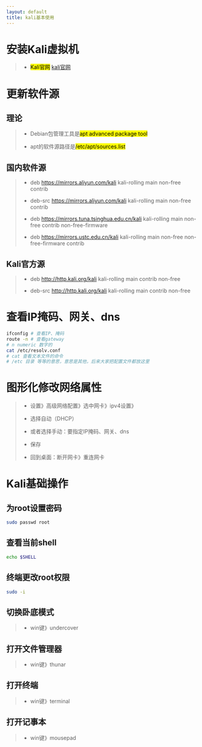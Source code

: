 ```yaml
---
layout: default
title: kali基本使用
---
```




# 安装Kali虚拟机

> * <mark>Kali官网</mark>  [kali官网](https://www.kali.org/) 

# 更新软件源

## 理论

> * Debian包管理工具是<mark>apt advanced package tool</mark>
> 
> * apt的软件源路径是<mark>/etc/apt/sources.list</mark>

## 国内软件源

> * deb https://mirrors.aliyun.com/kali kali-rolling main non-free contrib
> 
> * deb-src https://mirrors.aliyun.com/kali kali-rolling main non-free contrib
> 
> * deb https://mirrors.tuna.tsinghua.edu.cn/kali kali-rolling main non-free contrib non-free-firmware
> 
> * deb https://mirrors.ustc.edu.cn/kali kali-rolling main non-free non-free-firmware contrib

## Kali官方源

> * deb http://http.kali.org/kali kali-rolling main contrib non-free
> 
> * deb-src http://http.kali.org/kali kali-rolling main contrib non-free

# 查看IP掩码、网关、dns

```bash
ifconfig # 查看IP、掩码
route -n # 查看gateway
# n numeric 数字的
cat /etc/resolv.conf 
# cat 查看文本文件的命令
# /etc 目录 等等的意思，意思是其他，后来大家把配置文件都放这里
```

# 图形化修改网络属性

> * 设置》高级网络配置》选中网卡》ipv4设置》
> 
> * 选择自动（DHCP）
> 
> * 或者选择手动：要指定IP掩码、网关、dns
> 
> * 保存
> 
> * 回到桌面：断开网卡》重连网卡

# Kali基础操作

## 为root设置密码

```bash
sudo passwd root
```

## 查看当前shell

```bash
echo $SHELL
```

## 终端更改root权限

```bash
sudo -i
```

## 切换卧底模式

> * win键》undercover

## 打开文件管理器

> * win键》thunar

## 打开终端

> * win键》terminal

## 打开记事本

> * win键》mousepad

